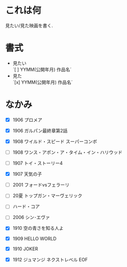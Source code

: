 # これは何  
見たい/見た映画を書く.  


# 書式  
- 見たい  
    ´[ ] YYMM(公開年月) 作品名´  
- 見た  
    ´[x] YYMM(公開年月) 作品名´  

# なかみ

- [x] 1906 プロメア  
- [x] 1906 ガルパン最終章第2話
- [x] 1908 ワイルド・スピード スーパーコンボ
- [ ] 1908 ワンス・アポン・ア・タイム・イン・ハリウッド
- [ ] 1907 トイ・ストーリー4
- [x] 1907 天気の子
- [ ] 2001 フォードvsフェラーリ  
- [ ] 20夏  トップガン・マーヴェリック
- [ ] ハード・コア
- [ ] 2006 シン･エヴァ
- [x] 1910 空の青さを知る人よ
- [x] 1909 HELLO WORLD
- [x] 1910 JOKER  
- [x] 1912 ジュマンジ ネクストレベル
EOF

